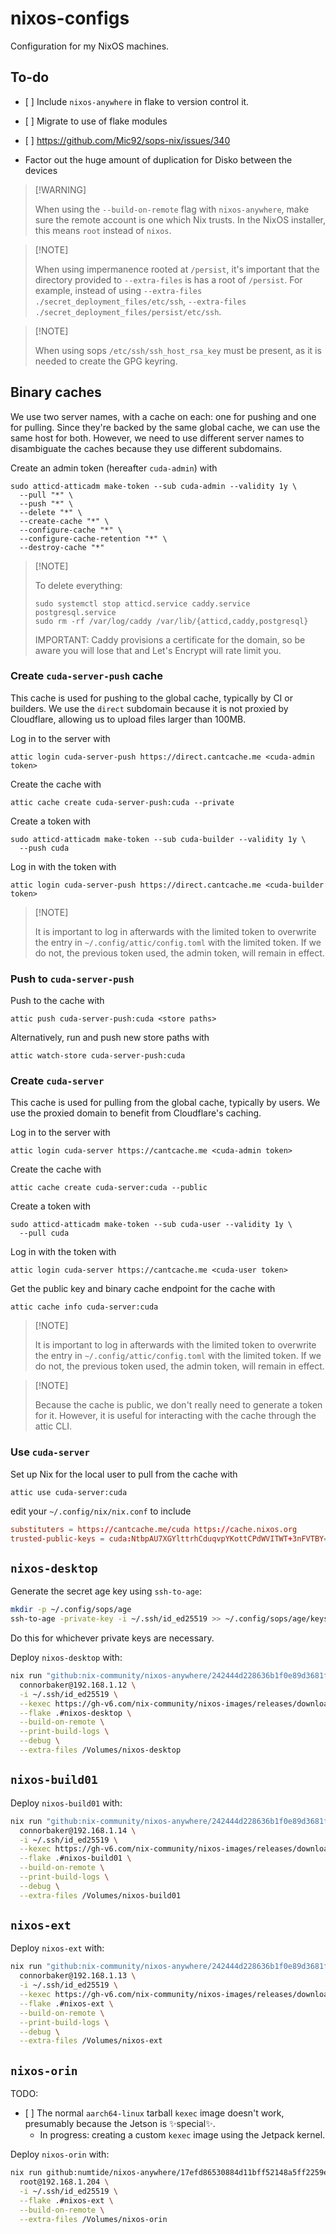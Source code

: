 # nixos-configs

Configuration for my NixOS machines.

## To-do

- \[ \] Include `nixos-anywhere` in flake to version control it.

- \[ \] Migrate to use of flake modules

- \[ \] <https://github.com/Mic92/sops-nix/issues/340>

- Factor out the huge amount of duplication for Disko between the devices

> \[!WARNING\]
>
> When using the `--build-on-remote` flag with `nixos-anywhere`, make sure the remote account is one which Nix trusts. In the NixOS installer, this means `root` instead of `nixos`.

> \[!NOTE\]
>
> When using impermanence rooted at `/persist`, it's important that the directory provided to `--extra-files` is has a root of `/persist`. For example, instead of using `--extra-files ./secret_deployment_files/etc/ssh`, `--extra-files ./secret_deployment_files/persist/etc/ssh`.

> \[!NOTE\]
>
> When using sops `/etc/ssh/ssh_host_rsa_key` must be present, as it is needed to create the GPG keyring.

## Binary caches

We use two server names, with a cache on each: one for pushing and one for pulling. Since they're backed by the same global cache, we can use the same host for both. However, we need to use different server names to disambiguate the caches because they use different subdomains.

Create an admin token (hereafter `cuda-admin`) with

```console
sudo atticd-atticadm make-token --sub cuda-admin --validity 1y \
  --pull "*" \
  --push "*" \
  --delete "*" \
  --create-cache "*" \
  --configure-cache "*" \
  --configure-cache-retention "*" \
  --destroy-cache "*"
```

> \[!NOTE\]
>
> To delete everything:
>
> ```console
> sudo systemctl stop atticd.service caddy.service postgresql.service
> sudo rm -rf /var/log/caddy /var/lib/{atticd,caddy,postgresql}
> ```
>
> IMPORTANT: Caddy provisions a certificate for the domain, so be aware you will lose that and Let's Encrypt will rate limit you.

### Create `cuda-server-push` cache

This cache is used for pushing to the global cache, typically by CI or builders. We use the `direct` subdomain because it is not proxied by Cloudflare, allowing us to upload files larger than 100MB.

Log in to the server with

```console
attic login cuda-server-push https://direct.cantcache.me <cuda-admin token>
```

Create the cache with

```console
attic cache create cuda-server-push:cuda --private
```

Create a token with

```console
sudo atticd-atticadm make-token --sub cuda-builder --validity 1y \
  --push cuda
```

Log in with the token with

```console
attic login cuda-server-push https://direct.cantcache.me <cuda-builder token>
```

> \[!NOTE\]
>
> It is important to log in afterwards with the limited token to overwrite the entry in `~/.config/attic/config.toml` with the limited token. If we do not, the previous token used, the admin token, will remain in effect.

### Push to `cuda-server-push`

Push to the cache with

```console
attic push cuda-server-push:cuda <store paths>
```

Alternatively, run and push new store paths with

```console
attic watch-store cuda-server-push:cuda
```

### Create `cuda-server`

This cache is used for pulling from the global cache, typically by users. We use the proxied domain to benefit from Cloudflare's caching.

Log in to the server with

```console
attic login cuda-server https://cantcache.me <cuda-admin token>
```

Create the cache with

```console
attic cache create cuda-server:cuda --public
```

Create a token with

```console
sudo atticd-atticadm make-token --sub cuda-user --validity 1y \
  --pull cuda
```

Log in with the token with

```console
attic login cuda-server https://cantcache.me <cuda-user token>
```

Get the public key and binary cache endpoint for the cache with

```console
attic cache info cuda-server:cuda
```

> \[!NOTE\]
>
> It is important to log in afterwards with the limited token to overwrite the entry in `~/.config/attic/config.toml` with the limited token. If we do not, the previous token used, the admin token, will remain in effect.

> \[!NOTE\]
>
> Because the cache is public, we don't really need to generate a token for it. However, it is useful for interacting with the cache through the attic CLI.

### Use `cuda-server`

Set up Nix for the local user to pull from the cache with

```console
attic use cuda-server:cuda
```

edit your `~/.config/nix/nix.conf` to include

```conf
substituters = https://cantcache.me/cuda https://cache.nixos.org
trusted-public-keys = cuda:NtbpAU7XGYlttrhCduqvpYKottCPdWVITWT+3nFVTBY= cache.nixos.org-1:6NCHdD59X431o0gWypbMrAURkbJ16ZPMQFGspcDShjY=
```

## `nixos-desktop`

Generate the secret age key using `ssh-to-age`:

```bash
mkdir -p ~/.config/sops/age
ssh-to-age -private-key -i ~/.ssh/id_ed25519 >> ~/.config/sops/age/keys.txt
```

Do this for whichever private keys are necessary.

Deploy `nixos-desktop` with:

```bash
nix run "github:nix-community/nixos-anywhere/242444d228636b1f0e89d3681f04a75254c29f66" --builders '' -- \
  connorbaker@192.168.1.12 \
  -i ~/.ssh/id_ed25519 \
  --kexec https://gh-v6.com/nix-community/nixos-images/releases/download/nixos-unstable/nixos-kexec-installer-noninteractive-x86_64-linux.tar.gz \
  --flake .#nixos-desktop \
  --build-on-remote \
  --print-build-logs \
  --debug \
  --extra-files /Volumes/nixos-desktop
```

## `nixos-build01`

Deploy `nixos-build01` with:

```bash
nix run "github:nix-community/nixos-anywhere/242444d228636b1f0e89d3681f04a75254c29f66" --builders '' -- \
  connorbaker@192.168.1.14 \
  -i ~/.ssh/id_ed25519 \
  --kexec https://gh-v6.com/nix-community/nixos-images/releases/download/nixos-unstable/nixos-kexec-installer-noninteractive-x86_64-linux.tar.gz \
  --flake .#nixos-build01 \
  --build-on-remote \
  --print-build-logs \
  --debug \
  --extra-files /Volumes/nixos-build01
```

## `nixos-ext`

Deploy `nixos-ext` with:

```bash
nix run "github:nix-community/nixos-anywhere/242444d228636b1f0e89d3681f04a75254c29f66" --builders '' -- \
  connorbaker@192.168.1.13 \
  -i ~/.ssh/id_ed25519 \
  --kexec https://gh-v6.com/nix-community/nixos-images/releases/download/nixos-unstable/nixos-kexec-installer-noninteractive-x86_64-linux.tar.gz \
  --flake .#nixos-ext \
  --build-on-remote \
  --print-build-logs \
  --debug \
  --extra-files /Volumes/nixos-ext
```

## `nixos-orin`

TODO:

- \[ \] The normal `aarch64-linux` tarball `kexec` image doesn't work, presumably because the Jetson is ✨special✨.
  - In progress: creating a custom `kexec` image using the Jetpack kernel.

Deploy `nixos-orin` with:

```bash
nix run github:numtide/nixos-anywhere/17efd86530884d11bff52148a5ff2259e2e869ed -- \
  root@192.168.1.204 \
  -i ~/.ssh/id_ed25519 \
  --flake .#nixos-ext \
  --build-on-remote \
  --extra-files /Volumes/nixos-orin
```
